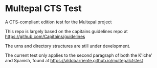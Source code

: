 # Multepal CTS Test
A CTS-compliant edition test for the Multepal project

This repo is largely based on the capitains guidelines repo at https://github.com/Capitains/guidelines

The urns and directory structures are still under development. 

The current test only applies to the second paragraph of both the K'iche' and Spanish, found at https://aldobarriente.github.io/multepalctstest
